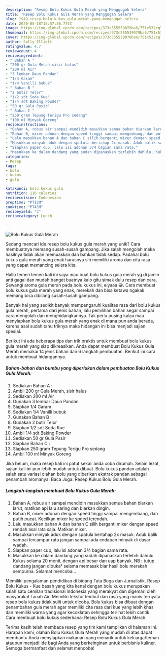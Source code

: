 ```yaml
---
description: "Resep Bolu Kukus Gula Merah yang Menggugah Selera"
title: "Resep Bolu Kukus Gula Merah yang Menggugah Selera"
slug: 1949-resep-bolu-kukus-gula-merah-yang-menggugah-selera
date: 2020-05-18T15:57:56.774Z
image: https://img-global.cpcdn.com/recipes/373c555539078ba6/751x532cq70/bolu-kukus-gula-merah-foto-resep-utama.jpg
thumbnail: https://img-global.cpcdn.com/recipes/373c555539078ba6/751x532cq70/bolu-kukus-gula-merah-foto-resep-utama.jpg
cover: https://img-global.cpcdn.com/recipes/373c555539078ba6/751x532cq70/bolu-kukus-gula-merah-foto-resep-utama.jpg
author: Sally Elliott
ratingvalue: 4.7
reviewcount: 4
recipeingredient:
- " Bahan A "
- "200 gr Gula Merah sisir halus"
- "200 ml Air"
- "3 lembar Daun Pandan"
- "1/4 Garam"
- "1/4 Vanilli bubuk"
- " Bahan B "
- "2 butir Telor"
- "1/2 sdt Soda Kue"
- "1/4 sdt Baking Powder"
- "50 gr Gula Pasir"
- " Bahan C "
- "250 gram Tepung Terigu Pro sedang"
- "100 ml Minyak Goreng"
recipeinstructions:
- "Bahan A, rebus air sampai mendidih masukkan semua bahan biarkan larut, matikan api lalu saring dan biarkan dingin."
- "Bahan B, mixer adonan dengan speed tinggi sampai mengembang, dan putih pucat. Kecilkan mixer ke speed terendah."
- "Lalu masukkan bahan A dan bahan C silih berganti mixer dengan speed rendah asal rata saja. Matikan mixer."
- "Masukkan minyak aduk dengan spatula bertahap 2x masuk. Aduk balik sampai tercampur rata jangan sampai ada endapan minyak di dasar wadah."
- "Siapkan paper cup, lalu isi adonan 3/4 bagian sama rata."
- "Masukkan ke dalam dandang yang sudah dipanaskan terlebih dahulu. Kukus selama 20 menit, dengan api besar dan uap banyak. NB : tutup dandang jangan dibuka² selama memasak biar hasil bolu merakah sempurna. Selamat mencoba..."
categories:
- Resep
tags:
- bolu
- kukus
- gula

katakunci: bolu kukus gula 
nutrition: 116 calories
recipecuisine: Indonesian
preptime: "PT12M"
cooktime: "PT43M"
recipeyield: "3"
recipecategory: Lunch

---
```



![Bolu Kukus Gula Merah](https://img-global.cpcdn.com/recipes/373c555539078ba6/751x532cq70/bolu-kukus-gula-merah-foto-resep-utama.jpg)

Sedang mencari ide resep bolu kukus gula merah yang unik? Cara membuatnya memang susah-susah gampang. Jika salah mengolah maka hasilnya tidak akan memuaskan dan bahkan tidak sedap. Padahal bolu kukus gula merah yang enak harusnya sih memiliki aroma dan cita rasa yang dapat memancing selera kita.

Hallo temen temen kali ini saya mau buat bolu kukus gula merah yg di jamin anti gagal dan mudah banget buatnya kalo gitu simak dulu resep dan cara. Sewangi aroma gula merah pada bolu kukus ini, eiyaaa 😀. Cara membuat bolu kukus gula merah yang enak, merekah dan bisa ketawa ngakak memang bisa dibilang susah-susah gampang.

Banyak hal yang sedikit banyak mempengaruhi kualitas rasa dari bolu kukus gula merah, pertama dari jenis bahan, lalu pemilihan bahan segar sampai cara mengolah dan menghidangkannya. Tak perlu pusing kalau mau menyiapkan bolu kukus gula merah yang enak di mana pun anda berada, karena asal sudah tahu triknya maka hidangan ini bisa menjadi sajian spesial.


Berikut ini ada beberapa tips dan trik praktis untuk membuat bolu kukus gula merah yang siap dikreasikan. Anda dapat membuat Bolu Kukus Gula Merah memakai 14 jenis bahan dan 6 langkah pembuatan. Berikut ini cara untuk membuat hidangannya.

<!--inarticleads1-->

##### Bahan-bahan dan bumbu yang diperlukan dalam pembuatan Bolu Kukus Gula Merah:

1. Sediakan  Bahan A :
1. Ambil 200 gr Gula Merah, sisir halus
1. Sediakan 200 ml Air
1. Gunakan 3 lembar Daun Pandan
1. Siapkan 1/4 Garam
1. Sediakan 1/4 Vanilli bubuk
1. Gunakan  Bahan B :
1. Gunakan 2 butir Telor
1. Siapkan 1/2 sdt Soda Kue
1. Ambil 1/4 sdt Baking Powder
1. Sediakan 50 gr Gula Pasir
1. Siapkan  Bahan C :
1. Siapkan 250 gram Tepung Terigu Pro sedang
1. Ambil 100 ml Minyak Goreng


Jika belum, maka resep kali ini patut sekali anda coba dirumah. Selain lezat, sajian kali ini pun lebih mudah untuk dibuat. Bolu kukus pandan adalah salah satu variasi olahan bolu yang diberikan ekstrak pandan sebagai penambah aromanya. Baca Juga: Resep Kukus Bolu Gula Merah. 

<!--inarticleads2-->

##### Langkah-langkah membuat Bolu Kukus Gula Merah:

1. Bahan A, rebus air sampai mendidih masukkan semua bahan biarkan larut, matikan api lalu saring dan biarkan dingin.
1. Bahan B, mixer adonan dengan speed tinggi sampai mengembang, dan putih pucat. Kecilkan mixer ke speed terendah.
1. Lalu masukkan bahan A dan bahan C silih berganti mixer dengan speed rendah asal rata saja. Matikan mixer.
1. Masukkan minyak aduk dengan spatula bertahap 2x masuk. Aduk balik sampai tercampur rata jangan sampai ada endapan minyak di dasar wadah.
1. Siapkan paper cup, lalu isi adonan 3/4 bagian sama rata.
1. Masukkan ke dalam dandang yang sudah dipanaskan terlebih dahulu. Kukus selama 20 menit, dengan api besar dan uap banyak. NB : tutup dandang jangan dibuka² selama memasak biar hasil bolu merakah sempurna. Selamat mencoba...


Memiliki pengalaman pendidikan di bidang Tata Boga dan Jurnalistik. Resep Bolu Kukus - Kue basah yang kita kenal dengan bolu kukus merupakan salah satu cemilan tradisional Indonesia yang merakyat dan digemari oleh masyarakat Tanah Air. Memiliki tekstur lembut dan rasa yang manis ternyata resep bolu kukus tidak sulit untuk dicoba. Bolu kukus bisa dibuat dengan penambahan gula merah agar memiliki cita rasa dari kue yang lebih khas dan memiliki warna yang agar kecoklatan sehingga terlihat lebih cantik. Cara membuat bolu kukus sederhana: Resep Bolu Kukus Gula Merah. 

Terima kasih telah membaca resep yang tim kami tampilkan di halaman ini. Harapan kami, olahan Bolu Kukus Gula Merah yang mudah di atas dapat membantu Anda menyiapkan makanan yang menarik untuk keluarga/teman ataupun menjadi ide bagi Anda yang berkeinginan untuk berbisnis kuliner. Semoga bermanfaat dan selamat mencoba!
